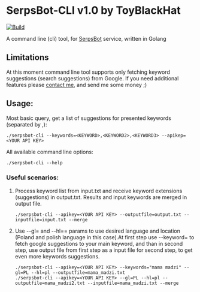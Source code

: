 # SerpsBot-CLI v1.0 by ToyBlackHat
[![Build](https://github.com/ToyBlackHat/serpsbot-cli/actions/workflows/build.yml/badge.svg)](https://github.com/ToyBlackHat/serpsbot-cli/actions/workflows/build.yml)

A command line (cli) tool, for [SerpsBot](https://www.serpsbot.com) service, written in Golang

## Limitations
At this moment command line tool supports only fetching keyword suggestions (search suggestions) from Google.
If you need additional features please [contact me](mailto:toyblackhat@pm.me), and send me some money ;)

## Usage:
Most basic query, get a list of suggestions for presented keywords (separated by ,):
```
./serpsbot-cli --keywords=<KEYWORD>,<KEYWORD2>,<KEYWORD3> --apikep=<YOUR API KEY>
```
All available command line options:
```
./serpsbot-cli --help
```

### Useful scenarios:

1. Process keyword list from input.txt and receive keyword extensions (suggestions) in output.txt. Results and input keywords are merged in output file.
    ```
    ./serpsbot-cli --apikey=<YOUR API KEY> --outputfile=output.txt --inputfile=input.txt --merge
    ```
2. Use --gl= and --hl== params to use desired language and location (Poland and polish language in this case).At first step use --keyword= to fetch google suggestions to your main keyword, and than in second step, use output file from first step as a input file for second step, to get even more keywords suggestions.
    ```
    ./serpsbot-cli --apikey=<YOUR API KEY> --keywords="mama madzi" --gl=PL --hl=pl --outputfile=mama_madzi.txt  
    ./serpsbot-cli --apikey=<YOUR API KEY> --gl=PL --hl=pl --outputfile=mama_madzi2.txt --inputfile=mama_madzi.txt --merge
    ```

